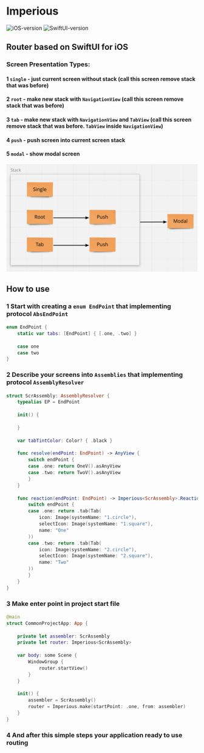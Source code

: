 # Imperious

![iOS-version](https://img.shields.io/badge/iOS-13.0-black)
![SwiftUI-version](https://img.shields.io/badge/SwiftUI-1-purple)

## Router based on SwiftUI for iOS

### Screen Presentation Types:

#### 1 `single` - just current screen without stack (call this screen remove stack that was before)
#### 2 `root` - make new stack with `NavigationView` (call this screen remove stack that was before)
#### 3 `tab` - make new stack with `NavigationView` and `TabView` (call this screen remove stack that was before. `TabView` inside `NavigationView`)
#### 4 `push` - push screen into current screen stack
#### 5 `modal` - show modal screen

<img src="https://github.com/Ze8c/Imperious/blob/main/images/stack.png">

## How to use

### 1 Start with creating a `enum EndPoint` that implementing protocol `AbsEndPoint`

```swift
enum EndPoint {
    static var tabs: [EndPoint] { [.one, .two] }
    
    case one
    case two
}
```


### 2 Describe your screens into `Assemblies` that implementing protocol `AssemblyResolver`

```swift
struct ScrAssembly: AssemblyResolver {
    typealias EP = EndPoint
    
    init() {
    
    }
    
    var tabTintColor: Color? { .black }
    
    func resolve(endPoint: EndPoint) -> AnyView {
        switch endPoint {
        case .one: return OneV().asAnyView
        case .two: return TwoV().asAnyView
        }
    }
    
    func reaction(endPoint: EndPoint) -> Imperious<ScrAssembly>.Reaction {
        switch endPoint {
        case .one: return .tab(Tab(
            icon: Image(systemName: "1.circle"),
            selectIcon: Image(systemName: "1.square"),
            name: "One"
        ))
        case .two: return .tab(Tab(
            icon: Image(systemName: "2.circle"),
            selectIcon: Image(systemName: "2.square"),
            name: "Two"
        ))
        }
    }
}
```

### 3 Make enter point in project start file

```swift
@main
struct CommonProjectApp: App {
    
    private let assembler: ScrAssembly
    private let router: Imperious<ScrAssembly>
    
    var body: some Scene {
        WindowGroup {
            router.startView()
        }
    }
    
    init() {
        assembler = ScrAssembly()
        router = Imperious.make(startPoint: .one, from: assembler)
    }
}
```

### 4 And after this simple steps your application ready to use routing
